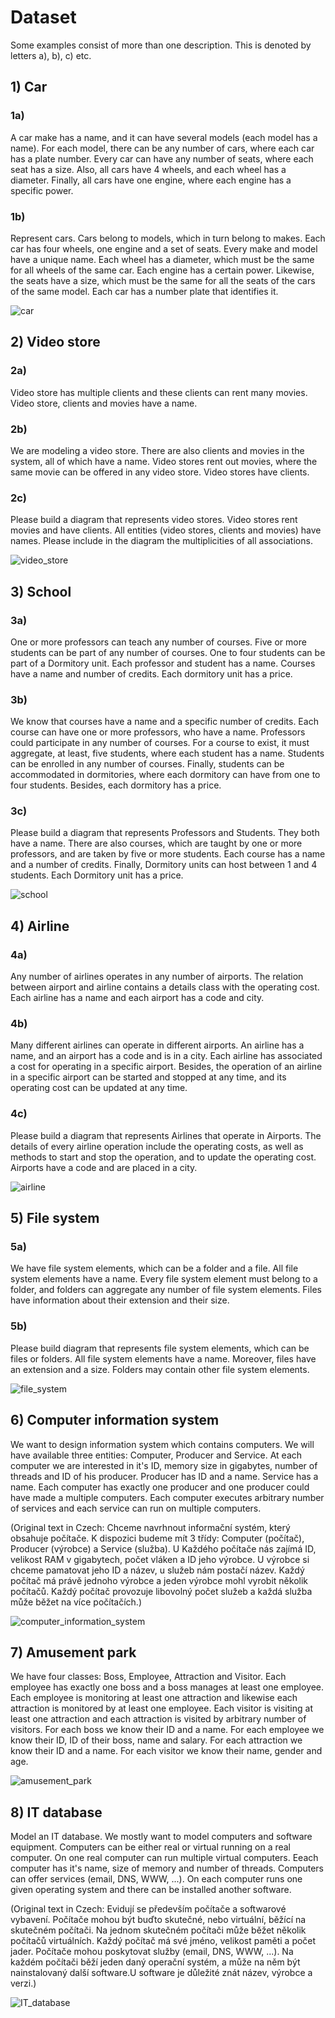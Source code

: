 # Dataset

Some examples consist of more than one description. This is denoted by letters a), b), c) etc.

## 1) Car

### 1a)
A car make has a name, and it can have several models (each model has a name). For each model, there can be any number of cars, where each car has a plate number. Every car can have any number of seats, where each seat has a size. Also, all cars have 4 wheels, and each wheel has a diameter. Finally, all cars have one engine, where each engine has a specific power.

### 1b)
Represent cars. Cars belong to models, which in turn belong to makes. Each car has four wheels, one engine and a set of seats. Every make and model have a unique name. Each wheel has a diameter, which must be the same for all wheels of the same car. Each engine has a certain 
power. Likewise, the seats have a size, which must be the same for all the seats of the cars of the same model. 
Each car has a number plate that identifies it.

![car](images/Car.png)


## 2) Video store

### 2a)
Video store has multiple clients and these clients can rent many movies. Video store, clients and movies have a name.

### 2b)
We are modeling a video store. There are also clients and movies in the system, all of which have a name. Video stores rent out movies, where the same movie can be offered in any video store. Video stores have clients.

### 2c)
Please build a diagram that represents video stores. Video stores rent movies and have clients. All entities (video stores, clients and movies) have names. Please include in the diagram the multiplicities of all associations.

![video_store](images/VideoStore.png)


## 3) School

### 3a)
One or more professors can teach any number of courses. Five or more students can be part of any number of courses. One to four students can be part of a Dormitory unit. Each professor and student has a name. Courses have a name and number of credits. Each dormitory unit has a price.

### 3b)
We know that courses have a name and a specific number of credits. Each course can have one or more professors, who have a name. Professors could participate in any number of courses. For a course to exist, it must aggregate, at least, five students, where each student has a name. Students can be enrolled in any number of courses. Finally, students can be accommodated in dormitories, where each dormitory can have from one to four students. Besides, each dormitory has a price.

### 3c)
Please build a diagram that represents Professors and Students. They both have a name. There are also courses, which are taught by one or more professors, and are taken by five or more students. Each course has a name and a number of credits. Finally, Dormitory units can host between 1 and 4 students. Each Dormitory unit has a price.

![school](images/School.png)


## 4) Airline

### 4a)
Any number of airlines operates in any number of airports. The relation between airport and airline contains a details class with the operating cost. Each airline has a name and each airport has a code and city.

### 4b)
Many different airlines can operate in different airports. An airline has a name, and an airport has a code and is in a city. Each airline has associated a cost for operating in a specific airport. Besides, the operation of an airline in a specific airport can be started and stopped at any time, and its operating cost can be updated at any time.

### 4c)
Please build a diagram that represents Airlines that operate in Airports. The details of every airline operation include the operating costs, as well as methods to start and stop the operation, and to update the operating cost. Airports have a code and are placed in a city.

![airline](images/Airline.png)


## 5) File system

### 5a)
We have file system elements, which can be a folder and a file. All file system elements have a name. Every file system element 
must belong to a folder, and folders can aggregate any number of file system elements. Files have 
information about their extension and their size.

### 5b)
Please build diagram that represents file system elements, which can be files or folders. All file system elements have a name. Moreover, files have an extension and a size. Folders may contain other file system elements.

![file_system](images/FileSystem.png)


## 6) Computer information system
We want to design information system which contains computers. We will have available three entities: Computer, Producer and Service. At each computer we are interested in it's ID, memory size in gigabytes, number of threads and ID of his producer. Producer has ID and a name. Service has a name. Each computer has exactly one producer and one producer could have made a multiple computers. Each computer executes arbitrary number of services and each service can run on multiple computers.

(Original text in Czech: Chceme navrhnout informační systém, který obsahuje počítače. K dispozici budeme mít 3 třídy: Computer (počítač), Producer (výrobce) a Service (služba). U Každého počítače nás zajímá ID, velikost RAM v gigabytech, počet vláken a ID jeho výrobce. U výrobce si chceme pamatovat jeho ID a název, u služeb nám postačí název. Každý počítač má právě jednoho výrobce a jeden výrobce mohl vyrobit několik počítačů. Každý počítač provozuje libovolný počet služeb a každá služba může běžet na více počítačích.)

![computer_information_system](images/ComputerIS.jpg)


## 7) Amusement park
We have four classes: Boss, Employee, Attraction and Visitor. Each employee has exactly one boss and a boss manages at least one employee. Each employee is monitoring at least one attraction and likewise each attraction is monitored by at least one employee. Each visitor is visiting at least one attraction and each attraction is visited by arbitrary number of visitors. For each boss we know their ID and a name. For each employee we know their ID, ID of their boss, name and salary. For each attraction we know their ID and a name. For each visitor we know their name, gender and age.

![amusement_park](images/AmusementPark.png)


## 8) IT database
Model an IT database. We mostly want to model computers and software equipment. Computers can be either real or virtual running on a real computer. On one real computer can run multiple virtual computers. Eeach computer has it's name, size of memory and number of threads. Computers can offer services (email, DNS, WWW, ...). On each computer runs one given operating system and there can be installed another software.

(Original text in Czech: Evidují se především počítače a softwarové vybavení. Počítače mohou být buďto skutečné, nebo virtuální, běžící na skutečném počítači. Na jednom skutečném počítači může běžet několik počítačů virtuálních. Každý počítač má své jméno, velikost paměti a počet jader. Počítače mohou poskytovat služby (email, DNS, WWW, ...). Na každém počítači běží jeden daný operační systém, a může na něm být nainstalovaný další software.U software je důležité znát název, výrobce a verzi.)

![IT_database](images/IT-DatabaseEN.jpg)